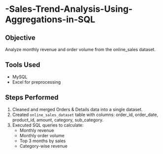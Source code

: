 # -Sales-Trend-Analysis-Using-Aggregations-in-SQL

## Objective
Analyze monthly revenue and order volume from the online_sales dataset.

## Tools Used
- MySQL
- Excel for preprocessing

## Steps Performed
1. Cleaned and merged Orders & Details data into a single dataset.
2. Created `online_sales_dataset` table with columns: order_id, order_date, product_id, amount, category, sub_category.
3. Executed SQL queries to calculate:
   - Monthly revenue
   - Monthly order volume
   - Top 3 months by sales
   - Category-wise revenue
